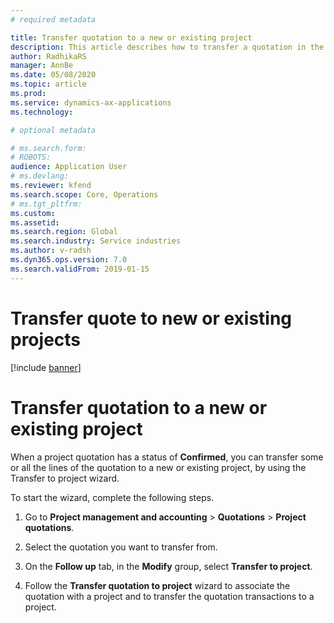 ```yaml
---
# required metadata

title: Transfer quotation to a new or existing project
description: This article describes how to transfer a quotation in the "Created" status, to a new or existing project.
author: RadhikaRS
manager: AnnBe
ms.date: 05/08/2020
ms.topic: article
ms.prod: 
ms.service: dynamics-ax-applications
ms.technology: 

# optional metadata

# ms.search.form: 
# ROBOTS: 
audience: Application User
# ms.devlang: 
ms.reviewer: kfend
ms.search.scope: Core, Operations
# ms.tgt_pltfrm: 
ms.custom: 
ms.assetid: 
ms.search.region: Global
ms.search.industry: Service industries
ms.author: v-radsh
ms.dyn365.ops.version: 7.0
ms.search.validFrom: 2019-01-15
---
```

# Transfer quote to new or existing projects

[!include [banner](../includes/banner.md)]

# Transfer quotation to a new or existing project

When a project quotation has a status of **Confirmed**, you can transfer some or all the lines of the  quotation to a new or existing project, by using the Transfer to project wizard. 

To start the wizard, complete the following steps.

1. Go to **Project management and accounting** > **Quotations** > **Project quotations**.

2. Select the quotation you want to transfer from.

3. On the **Follow up** tab, in the **Modify** group, select **Transfer to project**.

4. Follow the **Transfer quotation to project** wizard to associate the quotation with a project and to transfer the quotation transactions to a project.

